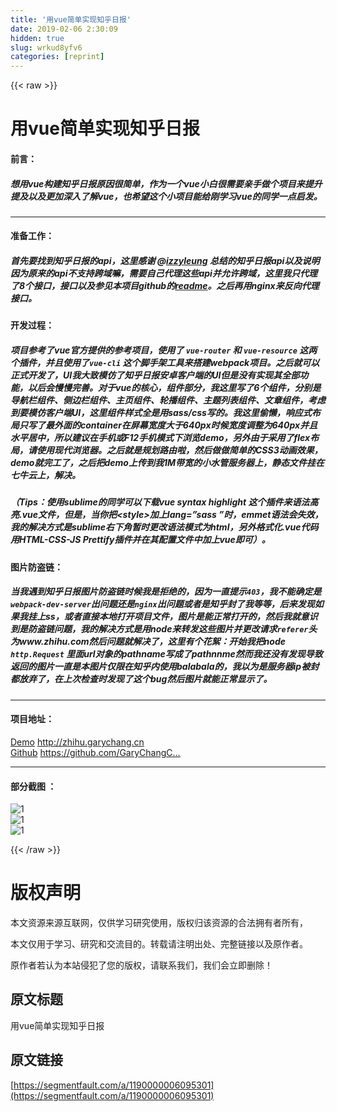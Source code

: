 ```yaml
---
title: '用vue简单实现知乎日报' 
date: 2019-02-06 2:30:09
hidden: true
slug: wrkud8yfv6
categories: [reprint]
---
```


{{< raw >}}

                    
<h1 id="articleHeader0">用vue简单实现知乎日报</h1>
<h4>
<strong>前言</strong>：</h4>
<h5>想用vue构建知乎日报原因很简单，作为一个vue小白很需要亲手做个项目来提升提及以及更加深入了解vue，也希望这个小项目能给刚学习vue的同学一点启发。</h5>
<hr>
<h4>
<strong>准备工作</strong>：</h4>
<h5>首先要找到知乎日报的api，这里感谢 @<a href="https://github.com/izzyleung/ZhihuDailyPurify" rel="nofollow noreferrer" target="_blank">izzyleung</a> 总结的知乎日报api以及说明 因为原来的api不支持跨域嘛，需要自己代理这些api并允许跨域，这里我只代理了8个接口，接口以及参见本项目github的<a href="https://github.com/GaryChangCN/zhihu-daily-byVuejs/blob/master/server/readme.md" rel="nofollow noreferrer" target="_blank">readme</a>。之后再用nginx来反向代理接口。</h5>
<h4>
<strong>开发过程</strong>：</h4>
<h5>项目参考了vue官方提供的参考项目，使用了 <code>vue-router</code> 和 <code>vue-resource</code> 这两个插件，并且使用了<code>vue-cli</code> 这个脚手架工具来搭建webpack项目。之后就可以正式开发了，UI我大致模仿了知乎日报安卓客户端的UI但是没有实现其全部功能，以后会慢慢完善。对于vue的核心，组件部分，我这里写了6个组件，分别是导航栏组件、侧边栏组件、主页组件、轮播组件、主题列表组件、文章组件，考虑到要模仿客户端UI，这里组件样式全是用sass/css写的。我这里偷懒，响应式布局只写了最外面的container在屏幕宽度大于640px时候宽度调整为640px并且水平居中，所以建议在手机或F12手机模式下浏览demo，另外由于采用了flex布局，请使用现代浏览器。之后就是规划路由啦，然后做做简单的CSS3动画效果，demo就完工了，之后把demo上传到我1M带宽的小水管服务器上，静态文件挂在七牛云上，解决。</h5>
<h5>（<strong>Tips</strong>：使用sublime的同学可以下载vue syntax highlight 这个插件来语法高亮.vue文件，但是，当你把&lt;style&gt;加上lang=”sass ”时，emmet语法会失效，我的解决方式是sublime右下角暂时更改语法模式为html，另外格式化.vue代码用HTML-CSS-JS Prettify插件并在其配置文件中加上vue即可）。</h5>
<h4>
<strong>图片防盗链</strong>：</h4>
<h5>当我遇到知乎日报图片防盗链时候我是拒绝的，因为一直提示<code>403</code>，我不能确定是<code>webpack-dev-server</code>出问题还是<code>nginx</code>出问题或者是知乎封了我等等，后来发现如果我挂上ss，或者直接本地打开项目文件，图片是能正常打开的，然后我就意识到是防盗链问题，我的解决方式是用node来转发这些图片并更改请求<code>referer</code>头为www.zhihu.com然后问题就解决了，这里有个<strong>花絮</strong>：开始我把node <code>http.Request</code> 里面url对象的pathname写成了pathnnme然而我还没有发现导致返回的图片一直是本图片仅限在知乎内使用balabala的，我以为是服务器ip被封都放弃了，在上次检查时发现了这个bug然后图片就能正常显示了。</h5>
<hr>
<h4>
<strong>项目地址</strong>：</h4>
<p><a href="http://zhihu.garychang.cn" rel="nofollow noreferrer" target="_blank">Demo</a> <a href="http://zhihu.garychang.cn" rel="nofollow noreferrer" target="_blank">http://zhihu.garychang.cn</a> <br><a href="https://github.com/GaryChangCN/zhihu-daily-byVuejs" rel="nofollow noreferrer" target="_blank">Github</a> <a href="https://github.com/GaryChangCN/zhihu-daily-byVuejs" rel="nofollow noreferrer" target="_blank">https://github.com/GaryChangC...</a></p>
<hr>
<h4>
<strong>部分截图</strong> ：</h4>
<p><span class="img-wrap"><img data-src="/img/remote/1460000006111177" src="https://static.alili.tech/img/remote/1460000006111177" alt="1" title="1" style="cursor: pointer; display: inline;"></span><br><span class="img-wrap"><img data-src="/img/remote/1460000006765073" src="https://static.alili.tech/img/remote/1460000006765073" alt="1" title="1" style="cursor: pointer; display: inline;"></span><br><span class="img-wrap"><img data-src="/img/remote/1460000006111181" src="https://static.alili.tech/img/remote/1460000006111181" alt="1" title="1" style="cursor: pointer; display: inline;"></span></p>

                
{{< /raw >}}

# 版权声明
本文资源来源互联网，仅供学习研究使用，版权归该资源的合法拥有者所有，

本文仅用于学习、研究和交流目的。转载请注明出处、完整链接以及原作者。

原作者若认为本站侵犯了您的版权，请联系我们，我们会立即删除！

## 原文标题
用vue简单实现知乎日报

## 原文链接
[https://segmentfault.com/a/1190000006095301](https://segmentfault.com/a/1190000006095301)

